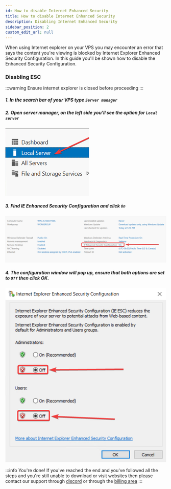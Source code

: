 ```yaml
---
id: How to disable Internet Enhanced Security
title: How to disable Internet Enhanced Security
description: Disabling Internet Enhanced Security
sidebar_position: 2
custom_edit_url: null
---
```


When using Internet explorer on your VPS you may encounter an error that says the content you're viewing is blocked by Internet Explorer Enhanced Security Configuration. In this guide you'll be shown how to disable the Enhanced Security Configuration.

### Disabling ESC

:::warning
Ensure internet explorer is closed before proceeding
:::

##### 1. In the search bar of your VPS type `Server manager`

##### 2. Open server manager, on the left side you'll see the option for `Local server`

<div style={{textAlign: 'left'}}>

![IE](../../images/VPS/ESC/1_Localserver.png)

</div>

##### 3. Find IE Enhanced Security Configuration and click `On`

<div style={{textAlign: 'left'}}>

![IE](../../images/VPS/ESC/2_IE.png)

</div>

##### 4. The configuration window will pop up, ensure that both options are set to `Off` then click OK.

<div style={{textAlign: 'left'}}>

![IE](../../images/VPS/ESC/3_Configuration.png)

</div>

:::info You're done!
If you've reached the end and you've followed all the steps and you're still unable to download or visit websites then please contact our support through [discord](https://discord.gg/XxHx6PxwNn) or through the [billing area](https://billing.aurorahosts.com)
:::